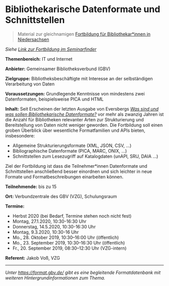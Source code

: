 # Bibliothekarische Datenformate und Schnittstellen

> Material zur gleichnamigen [Fortbildung für Bibliothekar*innen in Niedersachsen](http://www.bibfin.de/)

*Siehe [Link zur Fortbildung im Seminarfinder](http://www.bibfin.de/index.php?id=10&gwlbseminar%5Bseminarcontent%5D=271&gwlbseminar%5Baction%5D=show)*

**Themenbereich:** IT und Internet

**Anbieter:** Gemeinsamer Bibliotheksverbund (GBV)

**Zielgruppe:** Bibliotheksbeschäftigte mit Interesse an der selbständigen Verarbeitung von Daten

**Voraussetzungen:** Grundlegende Kenntnisse von mindestens zwei Datenformaten, beispielsweise PICA und HTML

**Inhalt:** Seit Erscheinen der letzten Ausgabe von Eversbergs *[Was sind und was sollen Bibliothekarische Datenformate?](http://www.allegro-c.de/formate/formneu.htm)* vor mehr als zwanzig Jahren ist die Anzahl für Bibliotheken relevanter Arten zur Strukturierung und Bereitstellung von Daten nicht weniger geworden. Die Fortbildung soll einen groben Überblick über wesentliche Formatfamilien und APIs bieten, insbesondere:

* Allgemeine Strukturierungsformate (XML, JSON, CSV, ...)
* Bibliographische Datenformate (PICA, MARC, ONIX, ...)
* Schnittstellen zum Lesezugriff auf Katalogdaten (unAPI, SRU, DAIA ...)

Ziel der Fortbildung ist dass die Teilnehmer\*innen Datenformate und Schnittstellen anschließend besser einordnen und sich leichter in neue Formate und Formatbeschreibungen einarbeiten können.

**Teilnehmende:** bis zu 15

**Ort:** Verbundzentrale des GBV (VZG), Schulungsraum

**Termine:** 

* Herbst 2020 (bei Bedarf, Termine stehen noch nicht fest)
* Montag, 27.1.2020, 10:30-16:30 Uhr
* Donnerstag, 14.5.2020, 10:30-16:30 Uhr
* Montag, 9.3.2020, 10:30-16 Uhr
* Mo., 28. Oktober 2019, 10:30–16:00 Uhr (öffentlich)
* Mo., 23. September 2019, 10:30–16:30 Uhr (öffentlich)
* Fr., 20. September 2019, 08:30–12:30 Uhr (VZG-intern)

**Referent:** Jakob Voß, VZG

---

*Unter <https://format.gbv.de/> gibt es eine begleitende Formatdatenbank mit weiteren Hintergrundinformationen zum Thema.*

